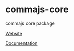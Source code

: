 # commajs-core

commajs core package

[Website](https://www.commajs.com)

[Documentation](https://www.commajs.com/docs)
